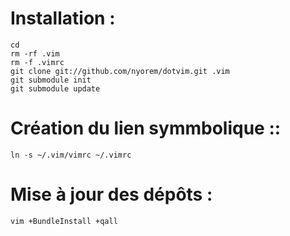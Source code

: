 # Installation :

	cd
	rm -rf .vim
	rm -f .vimrc
	git clone git://github.com/nyorem/dotvim.git .vim
	git submodule init
	git submodule update

# Création du lien symmbolique ::

	ln -s ~/.vim/vimrc ~/.vimrc

# Mise à jour des dépôts :

	vim +BundleInstall +qall

